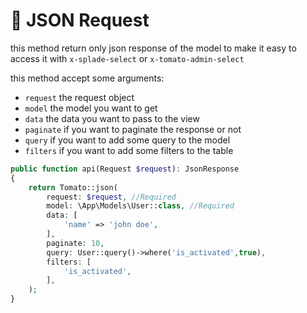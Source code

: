 # 🔁 JSON Request

this method return only json response of the model to make it easy to access it with `x-splade-select` or `x-tomato-admin-select`

this method accept some arguments:

* `request` the request object
* `model` the model you want to get
* `data` the data you want to pass to the view
* `paginate` if you want to paginate the response or not
* `query` if you want to add some query to the model
* `filters` if you want to add some filters to the table

```php
public function api(Request $request): JsonResponse
{
    return Tomato::json(
        request: $request, //Required
        model: \App\Models\User::class, //Required
        data: [
            'name' => 'john doe',
        ],
        paginate: 10,
        query: User::query()->where('is_activated',true),
        filters: [
            'is_activated',
        ],
    );
}
```
